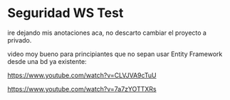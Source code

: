 # Seguridad WS Test

ire dejando mis anotaciones aca, no descarto cambiar el proyecto a privado.

video moy bueno para principiantes que no sepan usar Entity Framework desde una bd ya existente:

https://www.youtube.com/watch?v=CLVJVA9cTuU

https://www.youtube.com/watch?v=7a7zYOTTXRs
